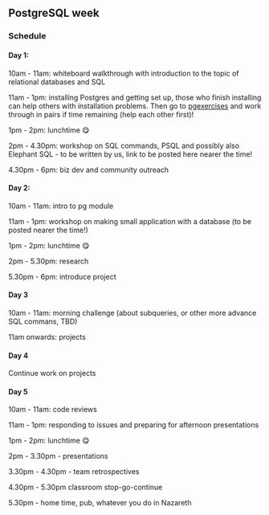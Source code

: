 ## PostgreSQL week

### Schedule

#### Day 1:

10am - 11am: whiteboard walkthrough with introduction to the topic of relational databases and SQL

11am - 1pm: installing Postgres and getting set up, those who finish installing can help others with installation problems.
Then go to [pgexercises](https://www.pgexercises.com/gettingstarted.html) and work through in pairs if time remaining (help each other first)!

1pm - 2pm: lunchtime 😋

2pm - 4.30pm: workshop on SQL commands, PSQL and possibly also Elephant SQL - to be written by us, link to be posted here nearer the time!

4.30pm - 6pm: biz dev and community outreach

#### Day 2:

10am - 11am: intro to pg module

11am - 1pm: workshop on making small application with a database (to be posted nearer the time!)

1pm - 2pm: lunchtime 😋

2pm - 5.30pm: research

5.30pm - 6pm: introduce project

#### Day 3

10am - 11am: morning challenge (about subqueries, or other more advance SQL commans, TBD)

11am onwards: projects


#### Day 4

Continue work on projects

#### Day 5

10am - 11am: code reviews

11am - 1pm: responding to issues and preparing for afternoon presentations

1pm - 2pm: lunchtime 😋

2pm - 3.30pm - presentations

3.30pm - 4.30pm - team retrospectives

4.30pm - 5.30pm classroom stop-go-continue

5.30pm - home time, pub, whatever you do in Nazareth
